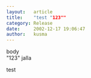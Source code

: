 ```yaml
---
layout:   article
title:    "test "123""
category: Release
date:     2002-12-17 19:06:47
author:   kusma
---
```

body  
"123" jalla  

test


